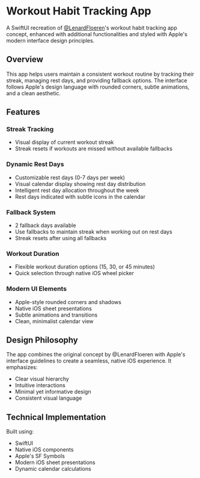 # Workout Habit Tracking App

A SwiftUI recreation of [@LenardFloeren](https://twitter.com/LenardFloeren)'s workout habit tracking app concept, enhanced with additional functionalities and styled with Apple's modern interface design principles.

## Overview

This app helps users maintain a consistent workout routine by tracking their streak, managing rest days, and providing fallback options. The interface follows Apple's design language with rounded corners, subtle animations, and a clean aesthetic.

## Features

### Streak Tracking
- Visual display of current workout streak
- Streak resets if workouts are missed without available fallbacks

### Dynamic Rest Days
- Customizable rest days (0-7 days per week)
- Visual calendar display showing rest day distribution
- Intelligent rest day allocation throughout the week
- Rest days indicated with subtle icons in the calendar

### Fallback System
- 2 fallback days available
- Use fallbacks to maintain streak when working out on rest days
- Streak resets after using all fallbacks

### Workout Duration
- Flexible workout duration options (15, 30, or 45 minutes)
- Quick selection through native iOS wheel picker

### Modern UI Elements
- Apple-style rounded corners and shadows
- Native iOS sheet presentations
- Subtle animations and transitions
- Clean, minimalist calendar view

## Design Philosophy

The app combines the original concept by @LenardFloeren with Apple's interface guidelines to create a seamless, native iOS experience. It emphasizes:
- Clear visual hierarchy
- Intuitive interactions
- Minimal yet informative design
- Consistent visual language

## Technical Implementation

Built using:
- SwiftUI
- Native iOS components
- Apple's SF Symbols
- Modern iOS sheet presentations
- Dynamic calendar calculations
